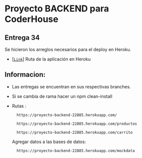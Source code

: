 # Proyecto BACKEND para CoderHouse

## Entrega 34
Se hicieron los arreglos necesarios para el deploy en Heroku.
* \[[`Link`][2]] Ruta de la aplicación en Heroku

[2]: https://proyecto-backend-22885.herokuapp.com/


## Informacion:
* Las entregas se encuentran en sus respectivas branches.
* Si se cambia de rama hacer un npm clean-install
* Rutas :

        https://proyecto-backend-22885.herokuapp.com/
        
        https://proyecto-backend-22885.herokuapp.com/productos
        
        https://proyecto-backend-22885.herokuapp.com/carrito

    Agregar datos a las bases de datos:

        https://proyecto-backend-22885.herokuapp.com/mockdata

    
